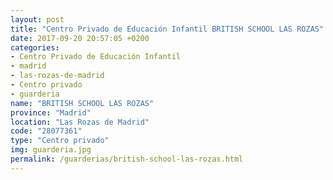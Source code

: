 ```yaml
---
layout: post
title: "Centro Privado de Educación Infantil BRITISH SCHOOL LAS ROZAS"
date: 2017-09-20 20:57:05 +0200
categories:
- Centro Privado de Educación Infantil
- madrid
- las-rozas-de-madrid
- Centro privado
- guarderia
name: "BRITISH SCHOOL LAS ROZAS"
province: "Madrid"
location: "Las Rozas de Madrid"
code: "28077361"
type: "Centro privado"
img: guarderia.jpg
permalink: /guarderias/british-school-las-rozas.html
---
```

